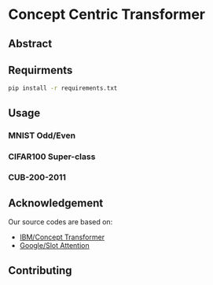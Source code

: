 # Concept Centric Transformer

## Abstract


## Requirments
```bash
pip install -r requirements.txt
```

## Usage

### MNIST Odd/Even

### CIFAR100 Super-class

### CUB-200-2011


## Acknowledgement
Our source codes are based on:
* [IBM/Concept Transformer](https://github.com/IBM/concept_transformer)
* [Google/Slot Attention](https://github.com/google-research/google-research/tree/master/slot_attention)

## Contributing